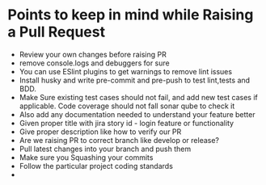# Points to keep in mind while Raising a Pull Request 

- Review your own changes before raising PR 
- remove console.logs and debuggers for sure
- You can use ESlint plugins to get warnings to remove lint issues
- Install husky and write pre-commit and pre-push to test lint,tests and BDD.
- Make Sure existing test cases should not fail, and add new test cases if applicable. Code coverage should not fall sonar qube to check it
- Also add any documentation needed to understand your feature better
- Given proper title with jira story id - login feature or functionality
- Give proper description like how to verify our PR 
- Are we raising PR to correct branch like develop or release?
- Pull latest changes into your branch and push them
- Make sure you Squashing your commits
- Follow the particular project coding standards
- 